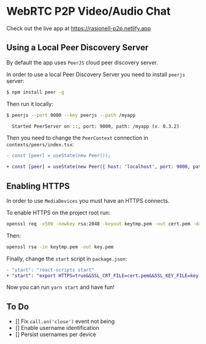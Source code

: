 # WebRTC P2P Video/Audio Chat

Check out the live app at https://rasjonell-p2p.netlify.app

## Using a Local Peer Discovery Server

By default the app uses `PeerJS` cloud peer discovery server.

In order to use a local Peer Discovery Server you need to install `peerjs` server:

```sh
$ npm install peer -g
```

Then run it locally:

```sh
$ peerjs --port 9000 --key peerjs --path /myapp

  Started PeerServer on ::, port: 9000, path: /myapp (v. 0.3.2)
```

Then you need to change the `PeerContext` connection in `contexts/peers/index.tsx`:

```diff
- const [peer] = useState(new Peer());

+ const [peer] = useState(new Peer({ host: 'localhost', port: 9000, path: '/myapp' }));
```

## Enabling HTTPS

In order to use `MediaDevices` you must have an HTTPS connects.

To enable HTTPS on the project root run:

```sh
openssl req -x509 -newkey rsa:2048 -keyout keytmp.pem -out cert.pem -days 365
```

Then:

```sh
openssl rsa -in keytmp.pem -out key.pem
```

Finally, change the `start` script in `package.json`:

```diff
- "start": "react-scripts start"
+ "start": "export HTTPS=true&&SSL_CRT_FILE=cert.pem&&SSL_KEY_FILE=key.pem react-scripts start",
```

Now you can run `yarn start` and have fun!

## To Do

- [] Fix `call.on('close')` event not being
- [] Enable username identification
- [] Persist usernames per device

